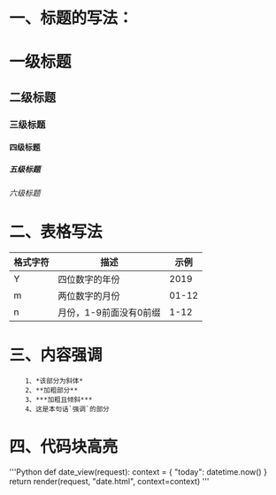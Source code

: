 # 一、标题的写法：
# 一级标题
## 二级标题
### 三级标题
#### 四级标题
##### 五级标题
###### 六级标题
# 二、表格写法
|格式字符|描述|示例|
|---|---|---|
|Y|四位数字的年份|2019|
|m|两位数字的月份|01-12|
|n|月份，1-9前面没有0前缀|1-12|
# 三、内容强调
        1、*该部分为斜体*
        2、**加粗部分**
        3、***加粗且倾斜***
        4、这是本句话`强调`的部分
# 四、代码块高亮
'''Python
def date_view(request):
    context = {
        "today": datetime.now()
    }
    return render(request, "date.html", context=context)
'''
